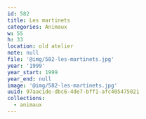 ```yaml
---
id: 582
title: Les martinets
categories: Animaux
w: 55
h: 33
location: old atelier
note: null
file: '@img/582-les-martinets.jpg'
year: '1999'
year_start: 1999
year_end: null
image: '@img/582-les-martinets.jpg'
uuid: 97aac1de-dbc6-4de7-bff1-afc405475021
collections:
  - animaux
---
```


